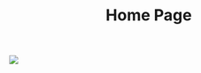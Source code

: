 ﻿---
layout: default
title: Home Page
position: 5
categories: 
tags: 
---

![](9-Glavnyj-ekran.png)

